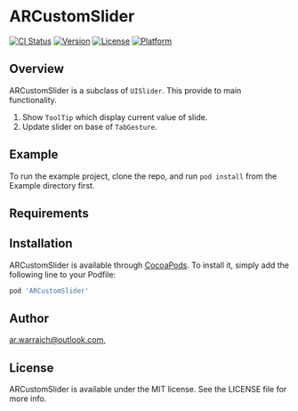 # ARCustomSlider

[![CI Status](https://img.shields.io/travis/ar.warraich@outlook.com/ARCustomSlider.svg?style=flat)](https://travis-ci.org/ar.warraich@outlook.com/ARCustomSlider)
[![Version](https://img.shields.io/cocoapods/v/ARCustomSlider.svg?style=flat)](https://cocoapods.org/pods/ARCustomSlider)
[![License](https://img.shields.io/cocoapods/l/ARCustomSlider.svg?style=flat)](https://cocoapods.org/pods/ARCustomSlider)
[![Platform](https://img.shields.io/cocoapods/p/ARCustomSlider.svg?style=flat)](https://cocoapods.org/pods/ARCustomSlider)

## Overview
ARCustomSlider is a subclass of `UISlider`. This provide to main functionality.
1.  Show `ToolTip` which display current value of slide.
2.  Update slider on base of `TabGesture`.


## Example

To run the example project, clone the repo, and run `pod install` from the Example directory first.

## Requirements

## Installation

ARCustomSlider is available through [CocoaPods](https://cocoapods.org). To install
it, simply add the following line to your Podfile:

```ruby
pod 'ARCustomSlider'
```

## Author

ar.warraich@outlook.com,

## License

ARCustomSlider is available under the MIT license. See the LICENSE file for more info.

